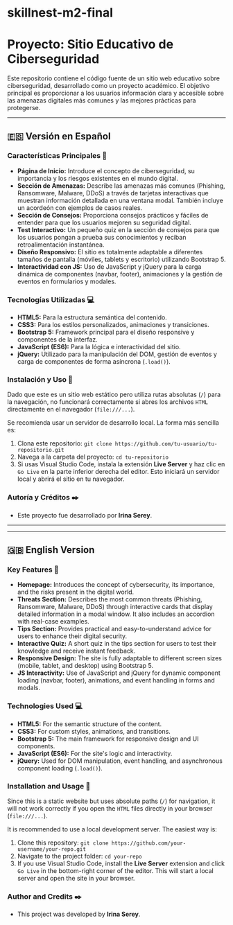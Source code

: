 # skillnest-m2-final

# Proyecto: Sitio Educativo de Ciberseguridad

Este repositorio contiene el código fuente de un sitio web educativo sobre ciberseguridad, desarrollado como un proyecto académico. El objetivo principal es proporcionar a los usuarios información clara y accesible sobre las amenazas digitales más comunes y las mejores prácticas para protegerse.

---

## 🇪🇸 Versión en Español

### **Características Principales** 🚀

* **Página de Inicio:** Introduce el concepto de ciberseguridad, su importancia y los riesgos existentes en el mundo digital.
* **Sección de Amenazas:** Describe las amenazas más comunes (Phishing, Ransomware, Malware, DDoS) a través de tarjetas interactivas que muestran información detallada en una ventana modal. También incluye un acordeón con ejemplos de casos reales.
* **Sección de Consejos:** Proporciona consejos prácticos y fáciles de entender para que los usuarios mejoren su seguridad digital.
* **Test Interactivo:** Un pequeño quiz en la sección de consejos para que los usuarios pongan a prueba sus conocimientos y reciban retroalimentación instantánea.
* **Diseño Responsivo:** El sitio es totalmente adaptable a diferentes tamaños de pantalla (móviles, tablets y escritorio) utilizando Bootstrap 5.
* **Interactividad con JS:** Uso de JavaScript y jQuery para la carga dinámica de componentes (navbar, footer), animaciones y la gestión de eventos en formularios y modales.

### **Tecnologías Utilizadas** 💻

* **HTML5:** Para la estructura semántica del contenido.
* **CSS3:** Para los estilos personalizados, animaciones y transiciones.
* **Bootstrap 5:** Framework principal para el diseño responsive y componentes de la interfaz.
* **JavaScript (ES6):** Para la lógica e interactividad del sitio.
* **jQuery:** Utilizado para la manipulación del DOM, gestión de eventos y carga de componentes de forma asíncrona (`.load()`).

### **Instalación y Uso** 🔧

Dado que este es un sitio web estático pero utiliza rutas absolutas (`/`) para la navegación, no funcionará correctamente si abres los archivos `HTML` directamente en el navegador (`file:///...`).

Se recomienda usar un servidor de desarrollo local. La forma más sencilla es:
1.  Clona este repositorio: `git clone https://github.com/tu-usuario/tu-repositorio.git`
2.  Navega a la carpeta del proyecto: `cd tu-repositorio`
3.  Si usas Visual Studio Code, instala la extensión **Live Server** y haz clic en `Go Live` en la parte inferior derecha del editor. Esto iniciará un servidor local y abrirá el sitio en tu navegador.

### **Autoría y Créditos** ✒️

* Este proyecto fue desarrollado por **Irina Serey**.

---
---

## 🇬🇧 English Version

### **Key Features** 🚀

* **Homepage:** Introduces the concept of cybersecurity, its importance, and the risks present in the digital world.
* **Threats Section:** Describes the most common threats (Phishing, Ransomware, Malware, DDoS) through interactive cards that display detailed information in a modal window. It also includes an accordion with real-case examples.
* **Tips Section:** Provides practical and easy-to-understand advice for users to enhance their digital security.
* **Interactive Quiz:** A short quiz in the tips section for users to test their knowledge and receive instant feedback.
* **Responsive Design:** The site is fully adaptable to different screen sizes (mobile, tablet, and desktop) using Bootstrap 5.
* **JS Interactivity:** Use of JavaScript and jQuery for dynamic component loading (navbar, footer), animations, and event handling in forms and modals.

### **Technologies Used** 💻

* **HTML5:** For the semantic structure of the content.
* **CSS3:** For custom styles, animations, and transitions.
* **Bootstrap 5:** The main framework for responsive design and UI components.
* **JavaScript (ES6):** For the site's logic and interactivity.
* **jQuery:** Used for DOM manipulation, event handling, and asynchronous component loading (`.load()`).

### **Installation and Usage** 🔧

Since this is a static website but uses absolute paths (`/`) for navigation, it will not work correctly if you open the `HTML` files directly in your browser (`file:///...`).

It is recommended to use a local development server. The easiest way is:
1.  Clone this repository: `git clone https://github.com/your-username/your-repo.git`
2.  Navigate to the project folder: `cd your-repo`
3.  If you use Visual Studio Code, install the **Live Server** extension and click `Go Live` in the bottom-right corner of the editor. This will start a local server and open the site in your browser.

### **Author and Credits** ✒️

* This project was developed by **Irina Serey**.